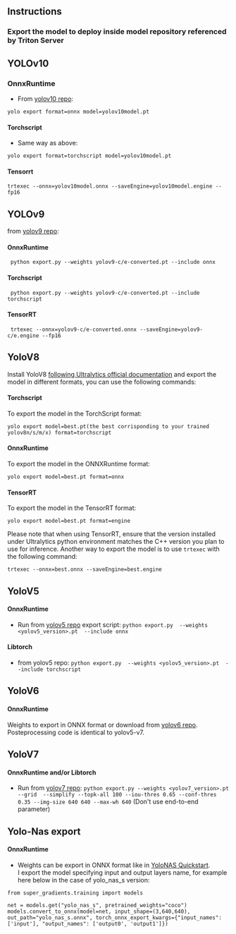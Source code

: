 ## Instructions

### Export the model to deploy inside model repository referenced by Triton Server

## YOLOv10
### OnnxRuntime 
* From [yolov10 repo](https://github.com/THU-MIG/yolov10):
```
yolo export format=onnx model=yolov10model.pt

```
#### Torchscript
* Same way as above:
```
yolo export format=torchscript model=yolov10model.pt

```

#### Tensorrt
```
trtexec --onnx=yolov10model.onnx --saveEngine=yolov10model.engine --fp16
```


## YOLOv9
from [yolov9 repo](https://github.com/WongKinYiu/yolov9):
#### OnnxRuntime
```
 python export.py --weights yolov9-c/e-converted.pt --include onnx
```
#### Torchscript
```
 python export.py --weights yolov9-c/e-converted.pt --include torchscript
```
#### TensorRT
```
 trtexec --onnx=yolov9-c/e-converted.onnx --saveEngine=yolov9-c/e.engine --fp16
```

## YoloV8

Install YoloV8 [following Ultralytics official documentation](https://docs.ultralytics.com/quickstart/) and export the model in different formats, you can use the following commands:

#### Torchscript

To export the model in the TorchScript format:

```
yolo export model=best.pt(the best corrisponding to your trained yolov8n/s/m/x) format=torchscript
```

#### OnnxRuntime

To export the model in the ONNXRuntime format:

```
yolo export model=best.pt format=onnx
```

#### TensorRT

To export the model in the TensorRT format:

```
yolo export model=best.pt format=engine
```

Please note that when using TensorRT, ensure that the version installed under Ultralytics python environment matches the C++ version you plan to use for inference. Another way to export the model is to use `trtexec` with the following command:

```
trtexec --onnx=best.onnx --saveEngine=best.engine
```


## YoloV5 
#### OnnxRuntime
* Run from [yolov5 repo](https://github.com/ultralytics/yolov5/issues/251) export script:  ```python export.py  --weights <yolov5_version>.pt  --include onnx```

#### Libtorch
* from yolov5 repo: ```python export.py  --weights <yolov5_version>.pt  --include torchscript```

## YoloV6
#### OnnxRuntime
Weights to export in ONNX format or download from [yolov6 repo](https://github.com/meituan/YOLOv6/tree/main/deploy/ONNX). Posteprocessing code is identical to yolov5-v7.


## YoloV7
#### OnnxRuntime and/or Libtorch
* Run from [yolov7 repo](https://github.com/WongKinYiu/yolov7#export): ```python export.py --weights <yolov7_version>.pt --grid  --simplify --topk-all 100 --iou-thres 0.65 --conf-thres 0.35 --img-size 640 640 --max-wh 640``` (Don't use end-to-end parameter)


## Yolo-Nas export 
#### OnnxRuntime
* Weights can be export in ONNX format like in [YoloNAS Quickstart](https://github.com/Deci-AI/super-gradients/blob/master/documentation/source/YoloNASQuickstart.md#export-to-onnx).  
I export the model specifying input and output layers name, for example here below in the case of yolo_nas_s version:
```
from super_gradients.training import models

net = models.get("yolo_nas_s", pretrained_weights="coco")
models.convert_to_onnx(model=net, input_shape=(3,640,640), out_path="yolo_nas_s.onnx", torch_onnx_export_kwargs={"input_names": ['input'], "output_names": ['output0', 'output1']})
```


